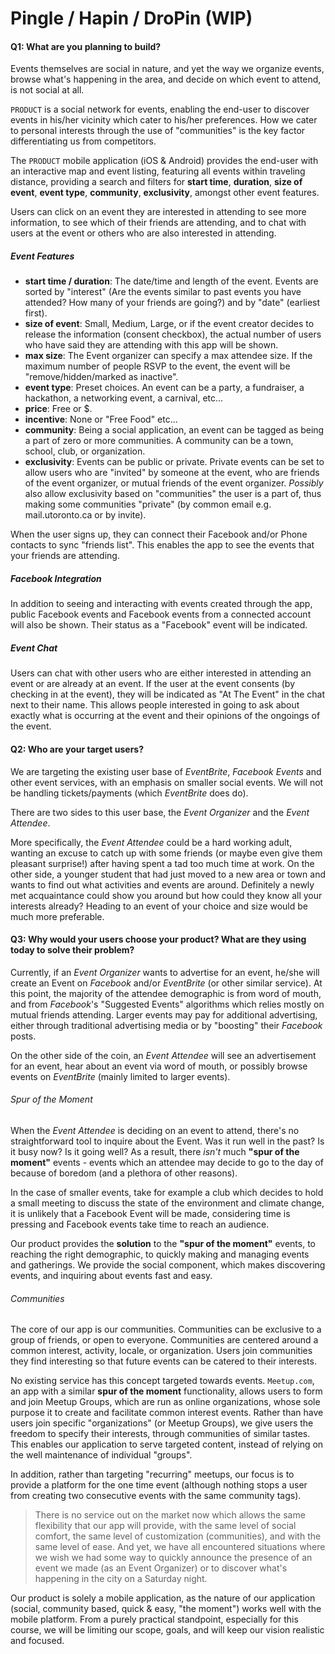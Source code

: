 # Pingle / Hapin / DroPin (WIP)

#### Q1: What are you planning to build?

Events themselves are social in nature, and yet the way we organize events,
browse what's happening in the area, and decide on which event to attend,
is not social at all.

`PRODUCT` is a social network for events, enabling the end-user to discover
events in his/her vicinity which cater to his/her preferences. How we cater to
personal interests through the use of "communities" is the key factor
differentiating us from competitors.

The `PRODUCT` mobile application (iOS & Android) provides the end-user
with an interactive map and event listing, featuring all events within
traveling distance, providing a search and filters for __start time__,
__duration__, __size of event__, __event type__, __community__, __exclusivity__,
amongst other event features.

Users can click on an event they are interested in attending to see more
information, to see which of their friends are attending, and to chat with 
users at the event or others who are also interested in attending.

##### Event Features

 * __start time / duration__: The date/time and length of the event. Events
 are sorted by "interest" (Are the events similar to past events you have
 attended? How many of your friends are going?) and by "date" (earliest first).
 * __size of event__: Small, Medium, Large, or if the event creator decides to
 release the information (consent checkbox), the actual number of users
 who have said they are attending with this app will be shown.
 * __max size__: The Event organizer can specify a max attendee size. If the maximum
 number of people RSVP to the event, the event will be "remove/hidden/marked as inactive".
 * __event type__: Preset choices. An event can be a party, a fundraiser,
 a hackathon, a networking event, a carnival, etc...
 * __price__: Free or $.
 * __incentive__: None or "Free Food" etc...
 * __community__: Being a social application, an event can be tagged as being
 a part of zero or more communities. A community can be a town, school, club,
 or organization.
 * __exclusivity__: Events can be public or private. Private events can be set
 to allow users who are "invited" by someone at the event, who are friends of
 the event organizer, or mutual friends of the event organizer. *Possibly*
 also allow exclusivity based on "communities" the user is a part of, thus
 making some communities "private" (by common email e.g. mail.utoronto.ca or
 by invite).

When the user signs up, they can connect their Facebook and/or Phone contacts
to sync "friends list". This enables the app to see the events that your friends
are attending.

##### Facebook Integration
In addition to seeing and interacting with events created through the app,
public Facebook events and Facebook events from a connected account will
also be shown. Their status as a "Facebook" event will be indicated.

##### Event Chat
Users can chat with other users who are either interested in attending an event
or are already at an event. If the user at the event consents (by checking in
at the event), they will be indicated as "At The Event" in the chat next to
their name. This allows people interested in going to ask about exactly what is
occurring at the event and their opinions of the ongoings of the event.

#### Q2: Who are your target users?

We are targeting the existing user base of _EventBrite_, _Facebook Events_ and
other event services, with an emphasis on smaller social events. We will
not be handling tickets/payments (which _EventBrite_ does do).

There are two sides to this user base, the _Event Organizer_ and the _Event Attendee_.

More specifically, the _Event Attendee_ could be a hard working adult, wanting an excuse to catch up with some friends (or maybe even give them pleasant surprise!) after having spent a tad too much time at work. On the other side, a younger student that had just moved to a new area or town and wants to find out what activities and events are around. Definitely a newly met acquaintance could show you around but how could they know all your interests already? Heading to an event of your choice and size would be much more preferable.


#### Q3: Why would your users choose your product? What are they using today to solve their problem?

Currently, if an _Event Organizer_ wants to advertise for an event, he/she
will create an Event on _Facebook_ and/or _EventBrite_ (or other similar service).
At this point, the majority of the attendee demographic is from word of mouth,
and from _Facebook_'s "Suggested Events" algorithms which relies mostly on mutual
friends attending. Larger events may pay for additional advertising, either
through traditional advertising media or by "boosting" their _Facebook_ posts.

On the other side of the coin, an _Event Attendee_ will see an advertisement
for an event, hear about an event via word of mouth, or possibly browse events
on _EventBrite_ (mainly limited to larger events).

###### Spur of the Moment

When the _Event Attendee_ is deciding on an event to attend, there's no
straightforward tool to inquire about the Event. Was it run well in the past?
Is it busy now? Is it going well? As a result, there _isn't_ much __"spur of the moment"__
events - events which an attendee may decide to go to the day of because of
boredom (and a plethora of other reasons).

In the case of smaller events, take for example a club which decides to hold
a small meeting to discuss the state of the environment and climate change, it
is unlikely that a Facebook Event will be made, considering time is pressing and
Facebook events take time to reach an audience.

Our product provides the __solution__ to the __"spur of the moment"__ events, to
reaching the right demographic, to quickly making and managing events and gatherings.
We provide the social component, which makes discovering events, and inquiring
about events fast and easy.

###### Communities

The core of our app is our communities. Communities can be exclusive to a group
of friends, or open to everyone. Communities are centered around a common
interest, activity, locale, or organization. Users join communities they find
interesting so that future events can be catered to their interests.

No existing service has this concept targeted towards events. `Meetup.com`,
an app with a similar __spur of the moment__ functionality, allows users to form
and join Meetup Groups, which are run as online organizations, whose sole purpose
it to create and facilitate common interest events. Rather than have users join
specific "organizations" (or Meetup Groups), we give users the freedom to specify
their interests, through communities of similar tastes. This enables our
application to serve targeted content, instead of relying on the well maintenance
of individual "groups".

In addition, rather than targeting "recurring" meetups, our focus is to provide
a platform for the one time event (although nothing stops a user from creating
two consecutive events with the same community tags).

> There is no service out on the market now which allows the same flexibility that
our app will provide, with the same level of social comfort, the same level
of customization (communities), and with the same level of ease. And yet, we have
all encountered situations where we wish we had some way to quickly announce
the presence of an event we made (as an Event Organizer) or to discover what's
happening in the city on a Saturday night.

Our product is solely a mobile application, as the nature of our application
(social, community based, quick & easy, "the moment") works well with the mobile platform. From a purely practical standpoint, especially for this course,
we will be limiting our scope, goals, and will keep our vision realistic and focused.
